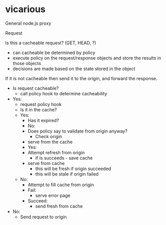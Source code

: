 # vicarious
General node.js proxy

Request

Is this a cacheable request? (GET, HEAD, ?)

 * can cacheable be determined by policy
 * execute policy on the request/response objects
   and store the results in those objects
 * decisions are made based on the state stored
   in the object

If it is not cacheable then send it to the origin, and forward
the response.

 * Is request cacheable?
     * call policy hook to determine cacheability
 * Yes:
     * request policy hook
     * Is it in the cache?
     * Yes:
         * Has it expired?
         * No:
         * Does policy say to validate from origin anyway?
           * Check origin
         * serve from the cache
         * Yes:
         * Attempt refresh from origin
           * if is succeeds - save cache
         * serve from cache
           * this will be fresh if origin succeeded
           * this will be stale if origin failed
     * No:
         * Attempt to fill cache from origin
         * Fail:
           * serve error page
         * Succeed:
           * send fresh from cache
 * No:
     * Send request to origin
